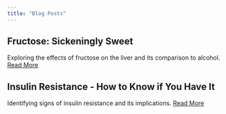 ```yaml
---
title: "Blog Posts"
---
```


<!-- ## Metabolic Syndrome
![Image for Metabolic Syndrome](image-link.jpg)
A discussion on metabolic syndrome, its criteria, and impact on health.
[Read More](metabolic-syndrome.md) -->

## Fructose: Sickeningly Sweet
<!-- ![Image for Fructose](image-link.jpg) -->
Exploring the effects of fructose on the liver and its comparison to alcohol.
[Read More](/fructose/)

## Insulin Resistance - How to Know if You Have It
<!-- ![Image for Insulin Resistance](image-link.jpg) -->
Identifying signs of insulin resistance and its implications.
[Read More](/insulin-resistance/)

<!-- ## Eat Smart and Get Moving
![Image for Eat Smart](image-link.jpg)
Tips and strategies for smart eating and the importance of physical activity.
[Read More](eat-smart-get-moving.md)

## Hormones and Insulin Resistance
![Image for Hormones](image-link.jpg)
Understanding the role of hormones in insulin resistance and obesity.
[Read More](hormones-insulin-resistance.md)

![Fructose: Sickeningly sweet for the liver](../images/board-bunch-cooking-food-349609.jpg)
[Fructose](/fructose/) -->
